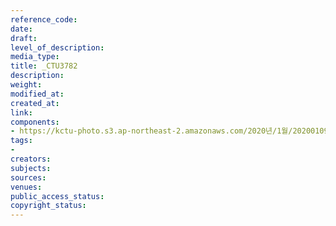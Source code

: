 ```yaml
---
reference_code: 
date: 
draft: 
level_of_description: 
media_type: 
title: _CTU3782
description: 
weight: 
modified_at: 
created_at: 
link: 
components:
- https://kctu-photo.s3.ap-northeast-2.amazonaws.com/2020년/1월/20200109_소위+‘불법체류+외국인+관리대책’+비판과+대안+촉구를+위한+이주인권단체+공동+기자회견/_CTU3782.jpg
tags:
- 
creators: 
subjects: 
sources: 
venues: 
public_access_status: 
copyright_status: 
---
```

